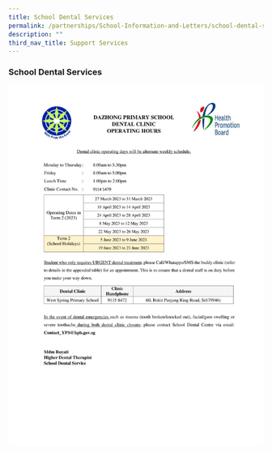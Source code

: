 ```yaml
---
title: School Dental Services
permalink: /partnerships/School-Information-and-Letters/school-dental-services/
description: ""
third_nav_title: Support Services
---
```

### School Dental Services

![](/images/Dental-Information-in-School-Website_Term-2-2023_Updated-29-March-2023.jpg)